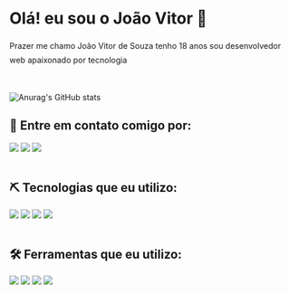 <h1>Olá! eu sou o João Vitor 👋</h1>

<p style="line-height: 25px">Prazer me chamo João Vitor de Souza tenho 18 anos sou desenvolvedor web apaixonado por tecnologia</p> <br>

![Anurag's GitHub stats](https://github-readme-stats.vercel.app/api?username=JoaoVitor2004&show_icons=true&theme=gruvbox) <br>


<h2>📲 Entre em contato comigo por:</h2>
<div> 
  <a href="mailto:joaovitorsouzaa28122004@gmail.com"><img src="https://img.shields.io/badge/Gmail-D14836?style=for-the-badge&logo=gmail&logoColor=white"></a>
  <a href="https://instagram.com/joaovitords12" target="_blank"><img src="https://img.shields.io/badge/-Instagram-%23E4405F?style=for-the-badge&logo=instagram&logoColor=white" target="_blank"></a>
  <a href="https://www.linkedin.com/in/jo%C3%A3o-vitor-souza-670838238"><img src="https://img.shields.io/badge/LinkedIn-0077B5?style=for-the-badge&logo=linkedin&logoColor=white"></a>
</div> <br>


<h2>⛏ Tecnologias que eu utilizo:</h2>
<div>
  <img src="https://img.shields.io/badge/HTML5-E34F26?style=for-the-badge&logo=html5&logoColor=white">
  <img src="https://img.shields.io/badge/CSS3-1572B6?style=for-the-badge&logo=css3&logoColor=white">
  <img src="https://img.shields.io/badge/JavaScript-F7DF1E?style=for-the-badge&logo=javascript&logoColor=black">
  <img src="https://img.shields.io/badge/GIT-E44C30?style=for-the-badge&logo=git&logoColor=white"/>
</div> <br>

<h2>🛠 Ferramentas que eu utilizo:</h2>
<div>
  <img src="https://img.shields.io/badge/GitHub-100000?style=for-the-badge&logo=github&logoColor=white">
  <img src="https://img.shields.io/badge/Windows-0078D6?style=for-the-badge&logo=windows&logoColor=white">
  <img src="https://img.shields.io/badge/Visual_Studio_Code-0078D4?style=for-the-badge&logo=visual%20studio%20code&logoColor=white">
  <img src="https://img.shields.io/badge/Canva-%2300C4CC.svg?&style=for-the-badge&logo=Canva&logoColor=white">
</div>
